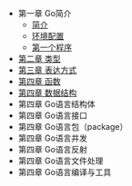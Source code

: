 
- 第一章 Go简介
    - [简介](article/01-introduce.md)
    - [环境配置](article/02-env.md)
    - [第一个程序](article/03-hello.md)
- [第二章 类型](article/04-类型.md)
- [第三章 表达方式](article/05-表达方式.md)
- [第四章 函数](article/06-函数.md)
- [第四章 数据结构](article/07-数据结构.md)
- 第四章 Go语言结构体
- 第四章 Go语言接口
- 第四章 Go语言包（package）
- 第四章 Go语言并发
- 第四章 Go语言反射
- 第四章 Go语言文件处理
- 第四章 Go语言编译与工具
 
